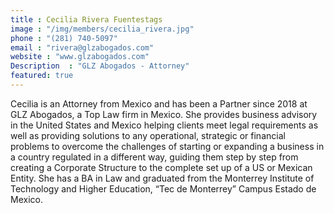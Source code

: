 ```yaml
---
title : Cecilia Rivera Fuentestags
image : "/img/members/cecilia_rivera.jpg"
phone : "(281) 740-5097"
email : "rivera@glzabogados.com"
website : "www.glzabogados.com"
Description  : "GLZ Abogados - Attorney"
featured: true
---
```

Cecilia is an Attorney from Mexico and has been a Partner since 2018 at GLZ Abogados, a Top Law firm in Mexico. She provides business advisory in the United States and Mexico helping clients meet legal requirements as well as providing solutions to any operational, strategic or financial problems to overcome the challenges of starting or expanding a business in a country regulated in a different way, guiding them step by step from creating a Corporate Structure to the complete set up of a US or Mexican Entity.
She has a BA in Law and graduated from the Monterrey Institute of Technology and Higher Education, “Tec de Monterrey” Campus Estado de Mexico.

